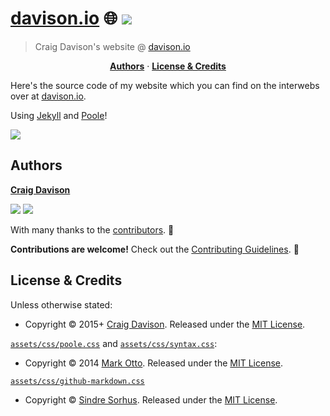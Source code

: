 # [davison.io](https://davison.io/davison.io/) :globe_with_meridians: [![](https://img.shields.io/travis/davisonio/davison.io.svg?style=flat-square)](https://travis-ci.org/davisonio/davison.io)

> Craig Davison's website @ [davison.io](https://davison.io)

<p align="center">
<b><a href="#authors">Authors</a></b>
·
<b><a href="#license--credits">License & Credits</a></b>
</p>

Here's the source code of my website which you can find on the interwebs over at [davison.io](https://davison.io).

Using [Jekyll](https://jekyllrb.com) and [Poole](http://getpoole.com)!

![](https://davison.io/assets/img/davison-io-index.png)

## Authors

**[Craig Davison](https://davison.io)**

[![](https://img.shields.io/github/followers/davisonio.svg?style=social&label=Follow%20davisonio)](https://github.com/davisonio) [![](https://img.shields.io/twitter/follow/davisonio.svg?style=social)](https://twitter.com/davisonio)

With many thanks to the [contributors](https://github.com/davisonio/davison.io/graphs/contributors). :clap:

**Contributions are welcome!** Check out the [Contributing Guidelines](https://github.com/davisonio/davison.io/blob/master/CONTRIBUTING.md). :raised_hands:

## License & Credits

Unless otherwise stated:

- Copyright © 2015+ [Craig Davison](https://davison.io). Released under the [MIT License](http://davisonio.mit-license.org/2015).

[`assets/css/poole.css`](https://github.com/davisonio/davison.io/blob/master/assets/css/poole.css) and [`assets/css/syntax.css`](https://github.com/davisonio/davison.io/blob/master/assets/css/syntax.css):

- Copyright © 2014 [Mark Otto](http://markdotto.com). Released under the [MIT License](https://github.com/poole/poole/blob/master/LICENSE.md).

[`assets/css/github-markdown.css`](https://github.com/davisonio/davison.io/blob/master/assets/css/github-markdown.css)

- Copyright © [Sindre Sorhus](https://sindresorhus.com). Released under the [MIT License](https://github.com/sindresorhus/github-markdown-css/blob/gh-pages/license).

